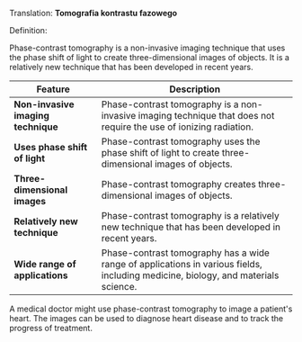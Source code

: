 Translation: **Tomografia kontrastu fazowego**

Definition:

Phase-contrast tomography is a non-invasive imaging technique that uses the phase shift of light to create three-dimensional images of objects. It is a relatively new technique that has been developed in recent years.

|Feature|Description|
|---|---|
|**Non-invasive imaging technique**|Phase-contrast tomography is a non-invasive imaging technique that does not require the use of ionizing radiation.|
|**Uses phase shift of light**|Phase-contrast tomography uses the phase shift of light to create three-dimensional images of objects.|
|**Three-dimensional images**|Phase-contrast tomography creates three-dimensional images of objects.|
|**Relatively new technique**|Phase-contrast tomography is a relatively new technique that has been developed in recent years.|
|**Wide range of applications**|Phase-contrast tomography has a wide range of applications in various fields, including medicine, biology, and materials science.|

A medical doctor might use phase-contrast tomography to image a patient's heart. The images can be used to diagnose heart disease and to track the progress of treatment.